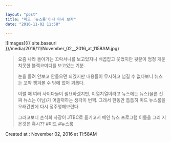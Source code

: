 ```yaml
---

layout: "post"  
title: "미드 '뉴스룸'이나 다시 보자"  
date: "2016-11-02 11:58"

---
```


![Images]({{ site.baseurl }}/media/2016/11/November_02__2016_at_1158AM.jpg)

> 요즘 나라 돌아가는 꼬락서니를 보고있자니 배꼽잡고 웃었지만 뒷끝이 엄청 개운치못한 블랙코미디를 보고있는 기분.
>
> 눈을 돌려 안보고 안들으면 되겠지만 내용들이 무시하고 넘길 수 없다보니 뉴스는 꼬박 챙겨볼 수 밖에 없어 괴롭다.
>
> 이럴 때 여러 사이다들이 필요하겠지만, 이열치열이라고 뉴스에는 뉴스(물론 진짜 뉴스는 아님)가 어떨까하는 생각이 번쩍. 그래서 한동안 틈틈히 미드 뉴스룸을 오래간만에 다시 정주행해보련다.
>
> 그러고보니 손석희 사장이 JTBC로 옮기고서 메인 뉴스 프로그램 이름을 그리 지은것은 혹시?? #미드 #뉴스룸

Created at : November 02, 2016 at 11:58AM

